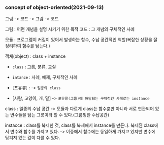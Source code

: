 ### concept of object-oriented(2021-09-13)

그림 -> 코드 -> 그림 -> 코드

그림 : 어떤 개념을 설명 시키기 위한 목적
코드 : 그 개념의 구체적인 사례

모듈 : 프로그램이 커짐이 있어서 발생하는 함수, 수납 공간적인 역할(복잡한 상황을 잘 정리하여 함수를 담는다.)

객체(object) : class + instance

- `class` : 그룹, 분류, 교실
- `intance` : 사례, 예제, 구체적인 사례

- [포유류] : -> `일종의 class`
- [사람, 고양이, 개, 말] -> `포유류(그룹)에 해당되는 구체적인 사례로는 instance`

class : 일종의 수납 공간
-> 모듈과 다르게 class는 함수뿐만 아니라 서로 연관되어 있는 변수들을 담는 그릇이라 할 수 있다.(그룹핑한 수납공간)

instacce : class를 복제한 것, class를 복제해서 instance를 만든다. 복제된 class에서 변수와 함수를 가지고 있다.
-> 이중에서 함수에는 동일하게 가지고 있지만 변수에 담겨져 있는 값이 다를 수 있다.
